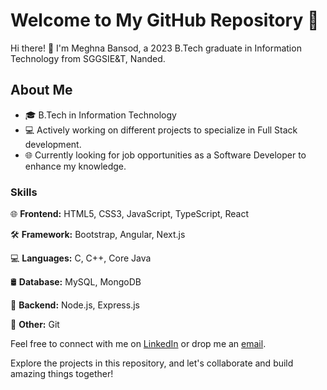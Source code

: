 # Welcome to My GitHub Repository 🚀

Hi there! 👋 I'm Meghna Bansod, a 2023 B.Tech graduate in Information Technology from SGGSIE&T, Nanded.

## About Me

- 🎓 B.Tech in Information Technology
- 💻 Actively working on different projects to specialize in Full Stack development.
- 🌐 Currently looking for job opportunities as a Software Developer to enhance my knowledge.

### Skills

🌐 **Frontend:** HTML5, CSS3, JavaScript, TypeScript, React

🛠️ **Framework:** Bootstrap, Angular, Next.js

💻 **Languages:** C, C++, Core Java

🛢️ **Database:** MySQL, MongoDB

🚀 **Backend:** Node.js, Express.js

🔧 **Other:** Git

Feel free to connect with me on [LinkedIn](https://www.linkedin.com/in/meghna-bansod) or drop me an [email](mailto:meghnabansod26@gmail.com).

Explore the projects in this repository, and let's collaborate and build amazing things together!
